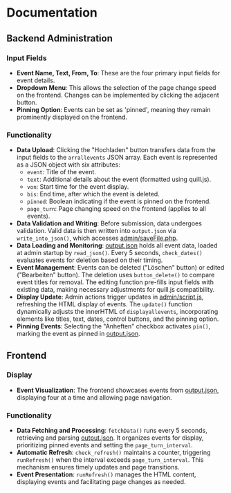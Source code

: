 # Documentation

## Backend Administration

### Input Fields
- **Event Name, Text, From, To**: These are the four primary input fields for event details.
- **Dropdown Menu**: This allows the selection of the page change speed on the frontend. Changes can be implemented by clicking the adjacent button.
- **Pinning Option**: Events can be set as 'pinned', meaning they remain prominently displayed on the frontend.

### Functionality
- **Data Upload**: Clicking the "Hochladen" button transfers data from the input fields to the `arrallevents` JSON array. Each event is represented as a JSON object with six attributes:
  - `event`: Title of the event.
  - `text`: Additional details about the event (formatted using quill.js).
  - `von`: Start time for the event display.
  - `bis`: End time, after which the event is deleted.
  - `pinned`: Boolean indicating if the event is pinned on the frontend.
  - `page_turn`: Page changing speed on the frontend (applies to all events).
- **Data Validation and Writing**: Before submission, data undergoes validation. Valid data is then written into `output.json` via `write_into_json()`, which accesses [admin/saveFile.php](admin/saveFile.php).
- **Data Loading and Monitoring**: [output.json](output.json) holds all event data, loaded at admin startup by `read_json()`. Every 5 seconds, `check_dates()` evaluates events for deletion based on their timing.
- **Event Management**: Events can be deleted ("Löschen" button) or edited ("Bearbeiten" button). The deletion uses `button_delete()` to compare event titles for removal. The editing function pre-fills input fields with existing data, making necessary adjustments for quill.js compatibility.
- **Display Update**: Admin actions trigger updates in [admin/script.js](admin/script.js), refreshing the HTML display of events. The `update()` function dynamically adjusts the innerHTML of `displayallevents`, incorporating elements like titles, text, dates, control buttons, and the pinning option.
- **Pinning Events**: Selecting the "Anheften" checkbox activates `pin()`, marking the event as pinned in [output.json](output.json).

## Frontend

### Display
- **Event Visualization**: The frontend showcases events from [output.json](output.json), displaying four at a time and allowing page navigation.

### Functionality
- **Data Fetching and Processing**: `fetchData()` runs every 5 seconds, retrieving and parsing [output.json](output.json). It organizes events for display, prioritizing pinned events and setting the `page_turn_interval`.
- **Automatic Refresh**: `check_refresh()` maintains a counter, triggering `runRefresh()` when the interval exceeds `page_turn_interval`. This mechanism ensures timely updates and page transitions.
- **Event Presentation**: `runRefresh()` manages the HTML content, displaying events and facilitating page changes as needed.
